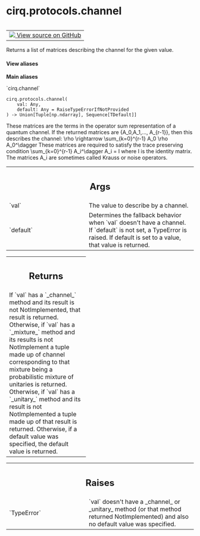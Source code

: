 <div itemscope itemtype="http://developers.google.com/ReferenceObject">
<meta itemprop="name" content="cirq.protocols.channel" />
<meta itemprop="path" content="Stable" />
</div>

# cirq.protocols.channel

<!-- Insert buttons and diff -->

<table class="tfo-notebook-buttons tfo-api" align="left">

<td>
  <a target="_blank" href="https://github.com/quantumlib/cirq/tree/master/cirq/protocols/channel.py">
    <img src="https://www.tensorflow.org/images/GitHub-Mark-32px.png" />
    View source on GitHub
  </a>
</td>
</table>



Returns a list of matrices describing the channel for the given value.

<section class="expandable">
  <h4 class="showalways">View aliases</h4>
  <p>
<b>Main aliases</b>
<p>`cirq.channel`</p>
</p>
</section>

<pre class="devsite-click-to-copy prettyprint lang-py tfo-signature-link">
<code>cirq.protocols.channel(
    val: Any,
    default: Any = RaiseTypeErrorIfNotProvided
) -> Union[Tuple[np.ndarray], Sequence[TDefault]]
</code></pre>



<!-- Placeholder for "Used in" -->

These matrices are the terms in the operator sum representation of
a quantum channel. If the returned matrices are {A_0,A_1,..., A_{r-1}},
then this describes the channel:
    \rho \rightarrow \sum_{k=0}^{r-1} A_0 \rho A_0^\dagger
These matrices are required to satisfy the trace preserving condition
    \sum_{k=0}^{r-1} A_i^\dagger A_i = I
where I is the identity matrix. The matrices A_i are sometimes called
Krauss or noise operators.

<!-- Tabular view -->
 <table class="responsive fixed orange">
<colgroup><col width="214px"><col></colgroup>
<tr><th colspan="2"><h2 class="add-link">Args</h2></th></tr>

<tr>
<td>
`val`
</td>
<td>
The value to describe by a channel.
</td>
</tr><tr>
<td>
`default`
</td>
<td>
Determines the fallback behavior when `val` doesn't have
a channel. If `default` is not set, a TypeError is raised. If
default is set to a value, that value is returned.
</td>
</tr>
</table>



<!-- Tabular view -->
 <table class="responsive fixed orange">
<colgroup><col width="214px"><col></colgroup>
<tr><th colspan="2"><h2 class="add-link">Returns</h2></th></tr>
<tr class="alt">
<td colspan="2">
If `val` has a `_channel_` method and its result is not NotImplemented,
that result is returned. Otherwise, if `val` has a `_mixture_` method
and its results is not NotImplement a tuple made up of channel
corresponding to that mixture being a probabilistic mixture of unitaries
is returned.  Otherwise, if `val` has a `_unitary_` method and
its result is not NotImplemented a tuple made up of that result is
returned. Otherwise, if a default value was specified, the default
value is returned.
</td>
</tr>

</table>



<!-- Tabular view -->
 <table class="responsive fixed orange">
<colgroup><col width="214px"><col></colgroup>
<tr><th colspan="2"><h2 class="add-link">Raises</h2></th></tr>

<tr>
<td>
`TypeError`
</td>
<td>
`val` doesn't have a _channel_ or _unitary_ method (or that
method returned NotImplemented) and also no default value was
specified.
</td>
</tr>
</table>

